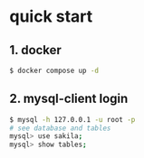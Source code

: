 # quick start

## 1. docker
```bash
$ docker compose up -d
```

## 2. mysql-client login
```bash
$ mysql -h 127.0.0.1 -u root -p
# see database and tables 
mysql> use sakila;
mysql> show tables;
```
